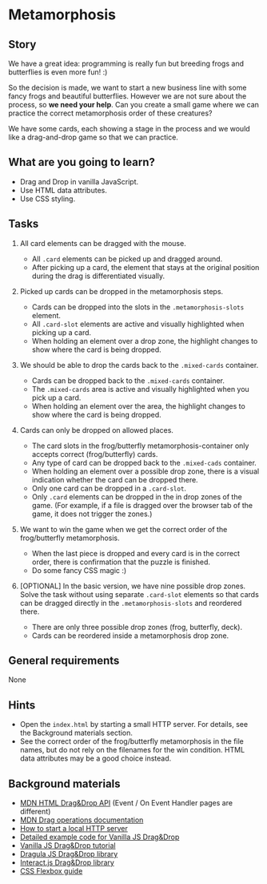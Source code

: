 # Metamorphosis

## Story

We have a great idea: programming is really fun but breeding frogs and butterflies is even more fun! :)

So the decision is made, we want to start a new business line with some fancy frogs and beautiful butterflies. However we are not sure about the process, so **we need your help**. Can you create a small game where we can practice the correct metamorphosis order of these creatures?

We have some cards, each showing a stage in the process and we would like a drag-and-drop game so that we can practice.

## What are you going to learn?

- Drag and Drop in vanilla JavaScript.
- Use HTML data attributes.
- Use CSS styling.

## Tasks

1. All card elements can be dragged with the mouse.
    - All `.card` elements can be picked up and dragged around.
    - After picking up a card, the element that stays at the original position during the drag is differentiated visually.

2. Picked up cards can be dropped in the metamorphosis steps.
    - Cards can be dropped into the slots in the `.metamorphosis-slots` element.
    - All `.card-slot` elements are active and visually highlighted when picking up a card.
    - When holding an element over a drop zone, the highlight changes to show where the card is being dropped.

3. We should be able to drop the cards back to the `.mixed-cards` container.
    - Cards can be dropped back to the `.mixed-cards` container.
    - The `.mixed-cards` area is active and visually highlighted when you pick up a card.
    - When holding an element over the area, the highlight changes to show where the card is being dropped.

4. Cards can only be dropped on allowed places.
    - The card slots in the frog/butterfly metamorphosis-container only accepts correct (frog/butterfly) cards.
    - Any type of card can be dropped back to the `.mixed-cads` container.
    - When holding an element over a possible drop zone, there is a visual indication whether the card can be dropped there.
    - Only one card can be dropped in a `.card-slot`.
    - Only `.card` elements can be dropped in the in drop zones of the game. (For example, if a file is dragged
 over the browser tab of the game, it does not trigger the zones.)

5. We want to win the game when we get the correct order of the frog/butterfly metamorphosis.
    - When the last piece is dropped and every card is in the correct order, there is confirmation that the puzzle is finished.
    - Do some fancy CSS magic :)

6. [OPTIONAL] In the basic version, we have nine possible drop zones. Solve the task without using separate `.card-slot` elements so that cards can be dragged directly in the `.metamorphosis-slots` and reordered there.
    - There are only three possible drop zones (frog, butterfly, deck).
    - Cards can be reordered inside a metamorphosis drop zone.

## General requirements

None

## Hints

- Open the `index.html` by starting a small HTTP server. For details, see the Background materials section.
- See the correct order of the frog/butterfly metamorphosis in the file names, but do not rely on the
  filenames for the win condition. HTML data attributes may be a good choice instead.

## Background materials

- <i class="far fa-exclamation"></i> [MDN HTML Drag&Drop API](https://developer.mozilla.org/en-US/docs/Web/API/HTML_Drag_and_Drop_API)  (Event / On Event Handler pages are different)
- <i class="far fa-exclamation"></i> [MDN Drag operations documentation](https://developer.mozilla.org/en-US/docs/Web/API/HTML_Drag_and_Drop_API/Drag_operations)
- <i class="far fa-exclamation"></i> [How to start a local HTTP server](project/curriculum/materials/pages/tools/serve-files.md)
- <i class="far fa-exclamation"></i> [Detailed example code for Vanilla JS Drag&Drop](https://codepen.io/szrudi/pen/gOpLyKd)
- [Vanilla JS Drag&Drop tutorial](https://code-boxx.com/javascript-drag-and-drop/)
- [Dragula JS Drag&Drop library](https://bevacqua.github.io/dragula)
- [Interact.js Drag&Drop library](https://interactjs.io/)
- <i class="far fa-book-open"></i> [CSS Flexbox guide](https://css-tricks.com/snippets/css/a-guide-to-flexbox/)
